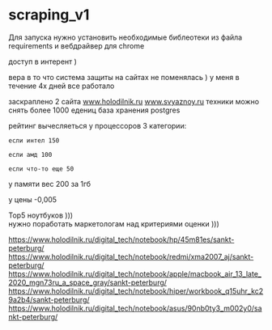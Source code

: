 # scraping_v1
Для запуска нужно установить необходимые библеотеки из файла requirements
и вебдрайвер для chrome

доступ в интерент )

вера в то что система защиты на сайтах не поменялась ) у меня в течение 4х дней все работало


заскраплено 2 сайта 
www.holodilnik.ru
www.svyaznoy.ru
техники можно снять более 1000 едениц
база хранения postgres

рейтинг вычесляеться 
у процессоров 3 категории:

    если интел 150

    если амд 100

    если что-то еще 50

у памяти вес 200 за 1гб

у цены -0,005

Top5 ноутбуков )))  
нужно поработать маркетологам над критериями оценки  )))

https://www.holodilnik.ru/digital_tech/notebook/hp/45m81es/sankt-peterburg/
https://www.holodilnik.ru/digital_tech/notebook/redmi/xma2007_aj/sankt-peterburg/
https://www.holodilnik.ru/digital_tech/notebook/apple/macbook_air_13_late_2020_mgn73ru_a_space_gray/sankt-peterburg/
https://www.holodilnik.ru/digital_tech/notebook/hiper/workbook_q15uhr_kc29a2b4/sankt-peterburg/
https://www.holodilnik.ru/digital_tech/notebook/asus/90nb0ty3_m002y0/sankt-peterburg/


